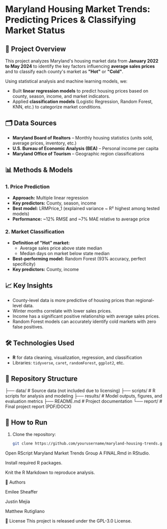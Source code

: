 # Maryland Housing Market Trends: Predicting Prices & Classifying Market Status

## 📌 Project Overview
This project analyzes Maryland's housing market data from **January 2022 to May 2024** to identify the key factors influencing **average sales prices** and to classify each county's market as **"Hot"** or **"Cold"**.  

Using statistical analysis and machine learning models, we:
- Built **linear regression models** to predict housing prices based on county, season, income, and market indicators.
- Applied **classification models** (Logistic Regression, Random Forest, KNN, etc.) to categorize market conditions.

## 🗂 Data Sources
- **Maryland Board of Realtors** – Monthly housing statistics (units sold, average prices, inventory, etc.)
- **U.S. Bureau of Economic Analysis (BEA)** – Personal income per capita
- **Maryland Office of Tourism** – Geographic region classifications

## 📊 Methods & Models
### 1. **Price Prediction**
- **Approach:** Multiple linear regression
- **Key predictors:** County, season, income
- **Best model:** LRMPrice_1 (explained variance ~ R² highest among tested models)
- **Performance:** ~12% RMSE and ~7% MAE relative to average price

### 2. **Market Classification**
- **Definition of "Hot" market:**  
  - Average sales price above state median  
  - Median days on market below state median
- **Best-performing model:** Random Forest (93% accuracy, perfect specificity)
- **Key predictors:** County, income

## 📈 Key Insights
- County-level data is more predictive of housing prices than regional-level data.
- Winter months correlate with lower sales prices.
- Income has a significant positive relationship with average sales prices.
- Random Forest models can accurately identify cold markets with zero false positives.

## 🛠 Technologies Used
- **R** for data cleaning, visualization, regression, and classification
- Libraries: `tidyverse`, `caret`, `randomForest`, `ggplot2`, etc.

## 📂 Repository Structure
├── data/ # Source data (not included due to licensing)
├── scripts/ # R scripts for analysis and modeling
├── results/ # Model outputs, figures, and evaluation metrics
├── README.md # Project documentation
└── report/ # Final project report (PDF/DOCX)
## 🚀 How to Run
1. Clone the repository:
   ```bash
   git clone https://github.com/yourusername/maryland-housing-trends.git
Open RScript Maryland Market Trends Group A FINAL.Rmd in RStudio.

Install required R packages.

Knit the R Markdown to reproduce analysis.

📌 Authors

Emilee Sheaffer

Justin Mejia

Matthew Rutigliano

📄 License
This project is released under the GPL-3.0 License.
